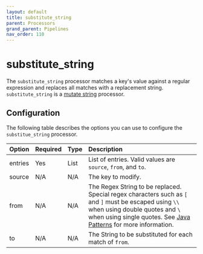 ```yaml
---
layout: default
title: substitute_string
parent: Processors
grand_parent: Pipelines
nav_order: 110
---
```


# substitute_string

The `substitute_string` processor matches a key's value against a regular expression and replaces all matches with a replacement string. `substitute_string` is a [mutate string](https://github.com/opensearch-project/data-prepper/tree/main/data-prepper-plugins/mutate-string-processors#mutate-string-processors) processor.

## Configuration

The following table describes the options you can use to configure the `substitue_string` processor.

| Option  | Required | Type | Description                                                                                                                                                                                                                                                                                               |
| :------ | :------- | :--- | :-------------------------------------------------------------------------------------------------------------------------------------------------------------------------------------------------------------------------------------------------------------------------------------------------------- |
| entries | Yes      | List | List of entries. Valid values are `source`, `from`, and `to`.                                                                                                                                                                                                                                             |
| source  | N/A      | N/A  | The key to modify.                                                                                                                                                                                                                                                                                        |
| from    | N/A      | N/A  | The Regex String to be replaced. Special regex characters such as `[` and `]` must be escaped using `\\` when using double quotes and `\ ` when using single quotes. See [Java Patterns](https://docs.oracle.com/en/java/javase/17/docs/api/java.base/java/util/regex/Pattern.html) for more information. |
| to      | N/A      | N/A  | The String to be substituted for each match of `from`.                                                                                                                                                                                                                                                    |

<!---## Configuration

Content will be added to this section.

## Metrics

Content will be added to this section.--->
